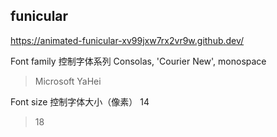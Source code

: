 
## funicular
https://animated-funicular-xv99jxw7rx2vr9w.github.dev/

Font family
控制字体系列
Consolas, 'Courier New', monospace
>Microsoft YaHei

Font size
控制字体大小（像素）
14
>18
